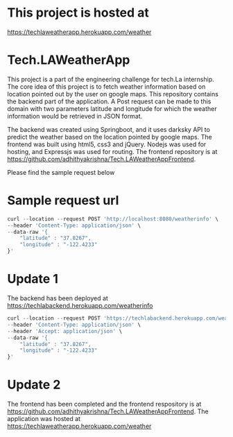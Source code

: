# This project is hosted at 
https://techlaweatherapp.herokuapp.com/weather

# Tech.LAWeatherApp
This project is a part of the engineering challenge for tech.La internship. The core idea of this project is to fetch weather information based on location pointed out by the user on google maps. This repository contains the backend part of the application. A Post request can be made to this domain with two parameters latitude and longitude for which the weather information would be retrieved in JSON format.

The backend was created using Springboot, and it uses darksky API to predict the weather based on the location pointed by google maps. The frontend was built using html5, css3 and jQuery. Nodejs was used for hosting, and Expressjs was used for routing. The frontend repository is at https://github.com/adhithyakrishna/Tech.LAWeatherAppFrontend.


Please find the sample request below

# Sample request url 

```javascript
curl --location --request POST 'http://localhost:8080/weatherinfo' \
--header 'Content-Type: application/json' \
--data-raw '{
	"latitude" : "37.8267",
	"longitude" : "-122.4233"
}'
```

# Update 1

The backend has been deployed at https://techlabackend.herokuapp.com/weatherinfo

```javascript
curl --location --request POST 'https://techlabackend.herokuapp.com/weatherinfo' \
--header 'Content-Type: application/json' \
--header 'Accept: application/json' \
--data-raw '{
	"latitude" : "37.8267",
	"longitude" : "-122.4233"
}'
```

# Update 2

The frontend has been completed and the frontend respository is at https://github.com/adhithyakrishna/Tech.LAWeatherAppFrontend. The application was hosted at https://techlaweatherapp.herokuapp.com/weather
